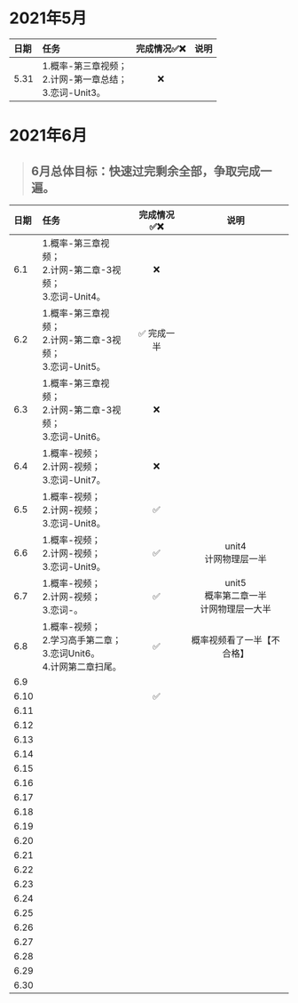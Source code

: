 # 2021年5月

| 日期 | 任务                                                         | 完成情况✅❌ | 说明 |
| :--- | :----------------------------------------------------------- | :--------: | :--: |
| 5.31 | 1.概率-第三章视频；<br />2.计网-第一章总结；<br />3.恋词-Unit3。 |     ❌      |      |

# 2021年6月

> ## 6月总体目标：快速过完剩余全部，争取完成一遍。

| 日期 | 任务                                                         | 完成情况✅❌ |                      说明                       |
| :--- | :----------------------------------------------------------- | :--------: | :---------------------------------------------: |
| 6.1  | 1.概率-第三章视频；<br />2.计网-第二章-3视频；<br />3.恋词-Unit4。 |     ❌      |                                                 |
| 6.2  | 1.概率-第三章视频；<br />2.计网-第二章-3视频；<br />3.恋词-Unit5。 | ✅ 完成一半 |                                                 |
| 6.3  | 1.概率-第三章视频；<br />2.计网-第二章-3视频；<br />3.恋词-Unit6。 |     ❌      |                                                 |
| 6.4  | 1.概率-视频；<br />2.计网-视频；<br />3.恋词-Unit7。         |     ❌      |                                                 |
| 6.5  | 1.概率-视频；<br />2.计网-视频；<br />3.恋词-Unit8。         |     ✅      |                                                 |
| 6.6  | 1.概率-视频；<br />2.计网-视频；<br />3.恋词-Unit9。         |     ✅      |            unit4<br />计网物理层一半            |
| 6.7  | 1.概率-视频；<br />2.计网-视频；<br />3.恋词-。              |     ✅      | unit5<br />概率第二章一半<br />计网物理层一大半 |
| 6.8  | 1.概率-视频；<br />2.学习高手第二章；<br />3.恋词Unit6。<br />4.计网第二章扫尾。 |     ✅      |        概率视频看了一半【不合格】<br />         |
| 6.9  |                                                              |            |                                                 |
| 6.10 |                                                              |     ✅      |                                                 |
| 6.11 |                                                              |            |                                                 |
| 6.12 |                                                              |            |                                                 |
| 6.13 |                                                              |            |                                                 |
| 6.14 |                                                              |            |                                                 |
| 6.15 |                                                              |            |                                                 |
| 6.16 |                                                              |            |                                                 |
| 6.17 |                                                              |            |                                                 |
| 6.18 |                                                              |            |                                                 |
| 6.19 |                                                              |            |                                                 |
| 6.20 |                                                              |            |                                                 |
| 6.21 |                                                              |            |                                                 |
| 6.22 |                                                              |            |                                                 |
| 6.23 |                                                              |            |                                                 |
| 6.24 |                                                              |            |                                                 |
| 6.25 |                                                              |            |                                                 |
| 6.26 |                                                              |            |                                                 |
| 6.27 |                                                              |            |                                                 |
| 6.28 |                                                              |            |                                                 |
| 6.29 |                                                              |            |                                                 |
| 6.30 |                                                              |            |                                                 |

